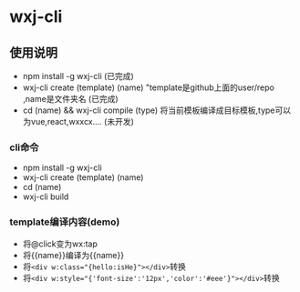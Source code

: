 # wxj-cli


## 使用说明
- npm install -g wxj-cli (已完成)
- wxj-cli create (template) (name) "template是github上面的user/repo ,name是文件夹名 (已完成)
- cd (name) && wxj-cli compile (type) 将当前模板编译成目标模板,type可以为vue,react,wxxcx.... (未开发)


### cli命令
- npm install -g wxj-cli
- wxj-cli create (template) (name)
- cd (name)
- wxj-cli build


### template编译内容(demo)
- 将@click变为wx:tap
- 将<repeat w:for="nameArr" w:item="name" w:index="i" class="toggle">{{name}}</repeat>编译为<repeat wx:for="(name,i) in nameArr" class="toggle">{{name}}</repeat>
- 将`<div w:class="{hello:isHe}"></div>`转换
- 将`<div w:style="{'font-size':'12px','color':'#eee'}"></div>`转换